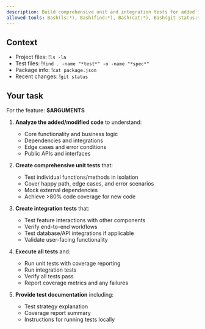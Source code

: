 ```yaml
---
description: Build comprehensive unit and integration tests for added features and execute them
allowed-tools: Bash(ls:*), Bash(find:*), Bash(cat:*), Bash(git status:*), Bash(npm:*), Bash(yarn:*), Bash(python:*), Bash(pytest:*), Bash(cargo:*), Read(*), Write(*), Edit(*), MultiEdit(*), Grep(*), Glob(*)
---
```


## Context

- Project files: !`ls -la`
- Test files: !`find . -name "*test*" -o -name "*spec*"`
- Package info: !`cat package.json`
- Recent changes: !`git status`

## Your task

For the feature: **$ARGUMENTS**

1. **Analyze the added/modified code** to understand:
   - Core functionality and business logic
   - Dependencies and integrations
   - Edge cases and error conditions
   - Public APIs and interfaces

2. **Create comprehensive unit tests** that:
   - Test individual functions/methods in isolation
   - Cover happy path, edge cases, and error scenarios
   - Mock external dependencies
   - Achieve >80% code coverage for new code

3. **Create integration tests** that:
   - Test feature interactions with other components
   - Verify end-to-end workflows
   - Test database/API integrations if applicable
   - Validate user-facing functionality

4. **Execute all tests** and:
   - Run unit tests with coverage reporting
   - Run integration tests
   - Verify all tests pass
   - Report coverage metrics and any failures

5. **Provide test documentation** including:
   - Test strategy explanation
   - Coverage report summary
   - Instructions for running tests locally
